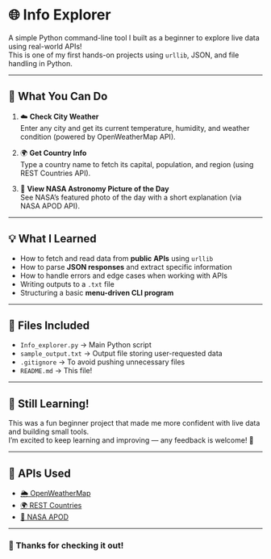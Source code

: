 # 🌐 Info Explorer

A simple Python command-line tool I built as a beginner to explore live data using real-world APIs!  
This is one of my first hands-on projects using `urllib`, JSON, and file handling in Python.

---

## 🚀 What You Can Do

1. ☁️ **Check City Weather**  
   Enter any city and get its current temperature, humidity, and weather condition (powered by OpenWeatherMap API).

2. 🌍 **Get Country Info**  
   Type a country name to fetch its capital, population, and region (using REST Countries API).

3. 🌌 **View NASA Astronomy Picture of the Day**  
   See NASA’s featured photo of the day with a short explanation (via NASA APOD API).

---

## 💡 What I Learned

- How to fetch and read data from **public APIs** using `urllib`
- How to parse **JSON responses** and extract specific information
- How to handle errors and edge cases when working with APIs
- Writing outputs to a `.txt` file
- Structuring a basic **menu-driven CLI program**

---

## 📂 Files Included

- `Info_explorer.py` → Main Python script  
- `sample_output.txt` → Output file storing user-requested data  
- `.gitignore` → To avoid pushing unnecessary files  
- `README.md` → This file!

---

## 🚧 Still Learning!

This was a fun beginner project that made me more confident with live data and building small tools.  
I’m excited to keep learning and improving — any feedback is welcome! 🙌

---

## 🔗 APIs Used

- [🌦 OpenWeatherMap](https://openweathermap.org/api)  
- [🌍 REST Countries](https://restcountries.com/)  
- [🌌 NASA APOD](https://api.nasa.gov/)

---

### 🙏 Thanks for checking it out!
